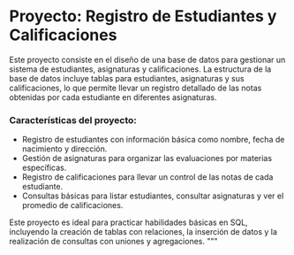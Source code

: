 # Proyecto: Registro de Estudiantes y Calificaciones

Este proyecto consiste en el diseño de una base de datos para gestionar un sistema de estudiantes, asignaturas y calificaciones. La estructura de la base de datos incluye tablas para estudiantes, asignaturas y sus calificaciones, lo que permite llevar un registro detallado de las notas obtenidas por cada estudiante en diferentes asignaturas.

### Características del proyecto:
- Registro de estudiantes con información básica como nombre, fecha de nacimiento y dirección.
- Gestión de asignaturas para organizar las evaluaciones por materias específicas.
- Registro de calificaciones para llevar un control de las notas de cada estudiante.
- Consultas básicas para listar estudiantes, consultar asignaturas y ver el promedio de calificaciones.

Este proyecto es ideal para practicar habilidades básicas en SQL, incluyendo la creación de tablas con relaciones, la inserción de datos y la realización de consultas con uniones y agregaciones.
"""
